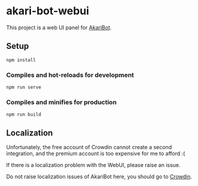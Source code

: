 # akari-bot-webui
This project is a web UI panel for [AkariBot](https://github.com/Teahouse-Studios/akari-bot).

## Setup
```
npm install
```

### Compiles and hot-reloads for development

```
npm run serve
```

### Compiles and minifies for production

```
npm run build
```

## Localization
Unfortunately, the free account of Crowdin cannot create a second integration, and the premium account is too expensive for me to afford :(

If there is a localization problem with the WebUI, please raise an issue. 

Do not raise localization issues of AkariBot here, you should go to [Crowdin](https://crowdin.com/project/akari-bot).
